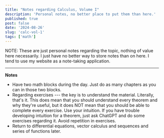 ```yaml
---
title: "Notes regarding Calculus, Volume I"
description: 'Personal notes, no better place to put them than here.'
published: true
post: false
date: '2024-08-26'
slug: 'calc-vol-1'
tags: ['math']
---
```


NOTE: These are just personal notes regarding the topic, nothing of value here necessarily. I just have no better way to store notes than on here. I tend to use my website as a note-taking application.

___


**Notes**
- Have two math blocks during the day. Just do as many chapters as you can in those two blocks.
- Regarding exercises --- the key is to understand the material. Literally, that's it. This does mean that you should understand every theorem and why they're useful, but it does NOT mean that you should be able to complete every exercise. Use your intuition. If you have trouble developing intuition for a theorem, just ask ChatGPT and do some exercises regarding it. Avoid repetition in exercises.
- Return to differential equations, vector calculus and sequences and series of functions later.
